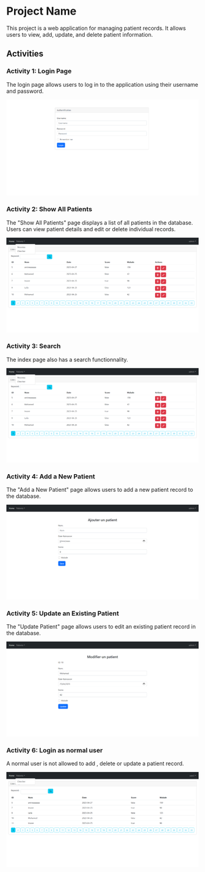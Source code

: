 # Project Name

This project is a web application for managing patient records. It allows users to view, add, update, and delete patient information.

## Activities

### Activity 1: Login Page

The login page allows users to log in to the application using their username and password.

![Login Page](/images/login.png)

### Activity 2: Show All Patients

The "Show All Patients" page displays a list of all patients in the database. Users can view patient details and edit or delete individual records.

![Show All Patients](/images/index.png)

### Activity 3: Search

The index page also has a search functionnality.

![Show All Patients](/images/index.png)

### Activity 4: Add a New Patient

The "Add a New Patient" page allows users to add a new patient record to the database.

![Add a New Patient](/images/addpatient.png)

### Activity 5: Update an Existing Patient

The "Update Patient" page allows users to edit an existing patient record in the database.

![Update an Existing Patient](/images/update.png)

### Activity 6: Login as normal user

A normal user is not allowed to add , delete or update a patient record.

![Normal user](/images/auth_normal_user.png)
